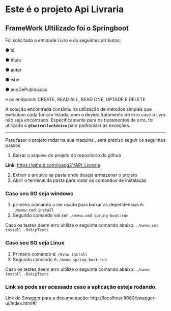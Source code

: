 # Este é o projeto Api Livraria  

## FrameWork Ultilizado foi o Springboot

Foi solicitado a entidade Livro e os seguintes atributos:

● id

● titulo 

● autor

● isbn

● anoDePublicacao

e os endpoints CREATE, READ ALL, READ ONE, UPTADE E DELETE

A solução encontrada consistiu na utilização de métodos simples que executam cada função listada, com o devido tratamento de erro caso o livro não seja encontrado. Especificamente para os tratamentos de erro, foi utilizado o **`@ControllerAdvice`** para padronizar as exceções.


-------------------------------------------------------------------------------------------
Para fazer o projeto rodar na sua maquina , será preciso seguir os seguintes passos



1. Baixar o arquivo do projeto do repositorio do github

__Link__: https://github.com/joaog31/API_Livraria

2. Extrair o arquivo na pasta onde deseja armazenar o projeto
3. Abrir o terminal da pasta para rodar os comandos de instalação

### Caso seu SO seja windows

1. primeiro comando a ser usado para baixar as dependencias é: `./mvnw.cmd install` 
2. Segundo comando vai ser `./mvnw.cmd spring-boot:run`

Caso os testes deem erro ultilize o seguinte comando abaixo:
`./mvnw.cmd install -DskipTests`

### Caso seu SO seja Linux
1. Primeiro comando é: `/mvnw install`
2. Segundo comando  é: `/mvnw spring-boot:run`

Caso os testes deem erro ultilize o seguinte comando abaixo: `./mvnw install -DskipTests`


### Link só pode ser acessado caso a aplicação esteja rodando.
Link do Swagger para a documentação: http://localhost:8080/swagger-ui/index.html#/